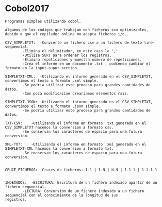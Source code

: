 # Cobol2017
	Programas simples utilizando cobol.
	
	Algunos de los códigos que trabajan con ficheros son optimizables,
	debido a que el copilador online no acepta ficheros i/o.
	
	CSV_SIMPLETXT:  -Convierte un fichero csv a un fichero de texto line-sequencial.
			-Elimina el delimitador, en este caso la ','.
			-Utiliza SORT para ordenar los registros.
			-Elimina repeticiones y muestra numero de repeticiones.	
			-Crea el informe en un documento .txt , pudiendo cambiar el formato en la input-ouput section.
	
	SIMPLETXT-XML:	-Utilizando el informe generado en el CSV_SIMPLETXT, convertimos el texto a formato .xml simple.
			-Se podria utilizar este proceso para grandes cantidades de datos.
			-Con poca modificacíon creariamos elementos raiz.

	SIMPLETXT-JSON:	-Utilizando el informe generado en el CSV_SIMPLETXT, convertimos el texto a formato .json simple.
			-Se podria utilizar este proceso para grandes cantidades de datos.
			
	TXT-CSV:	-Utilizando el informe en formato .txt generado en el CSV_SIMPLETXT hacemos la conversion a formato csv.
			-Se conservan los caracteres de espacio para una futura conversion.
	
	XML-TXT:	-Utilizando el informe en formato .xml generado en el SIMPLETXT-XML hacemos la conversion a formato txt.
			-Se conservan los caracteres de espacio para una futura conversion.
	
	
	CRUCE_FICHEROS: -Cruces de ficheros: 1-1 | 1-N | N-N | 1-1-1 | 1-1-1-1 .
	
	INDEXADOS:	-ESCRITURA: Escritura de un fichero indexado apartir de un fichero sequencial.
			-LECTURA: Conversion de un fichero indexado a un fichero sequencial con el conocimiento de la longitud de sus 					  registros.
			
			
